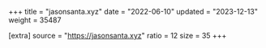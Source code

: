 +++
title = "jasonsanta.xyz"
date = "2022-06-10"
updated = "2023-12-13"
weight = 35487

[extra]
source = "https://jasonsanta.xyz"
ratio = 12
size = 35
+++
